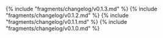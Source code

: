 ﻿{% include "fragments/changelog/v0.1.3.md" %}
{% include "fragments/changelog/v0.1.2.md" %}
{% include "fragments/changelog/v0.1.1.md" %}
{% include "fragments/changelog/v0.1.0.md" %}
